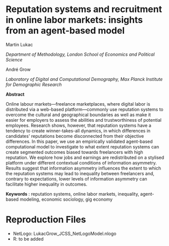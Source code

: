 # Reputation systems and recruitment in online labor markets: insights from an agent-based model

Martin Lukac 

*Department of Methodology, London School of Economics and Political Science*

André Grow

*Laboratory of Digital and Computational Demography, Max Planck Institute for Demographic Research*



**Abstract**

Online labour markets—freelance marketplaces, where digital labor is distributed via a web-based platform—commonly use reputation systems to overcome the cultural and geographical boundaries as well as make it easier for employers to assess the abilities and trustworthiness of potential employees. Research shows, however, that reputation systems have a tendency to create winner-takes-all dynamics, in which differences in candidates&#39; reputations become disconnected from their objective differences. In this paper, we use an empirically validated agent-based computational model to investigate to what extent reputation systems can create segmented outcomes biased towards freelancers with high reputation. We explore how jobs and earnings are redistributed on a stylised platform under different contextual conditions of information asymmetry. Results suggest that information asymmetry influences the extent to which the reputation systems may lead to inequality between freelancers and, contrary to expectations, lower levels of information asymmetry can facilitate higher inequality in outcomes.

**Keywords** :  reputation systems, online labor markets, inequality, agent-based modeling, economic sociology, gig economy

# Reproduction Files
* NetLogo: LukacGrow_JCSS_NetLogoModel.nlogo
* R: to be added
